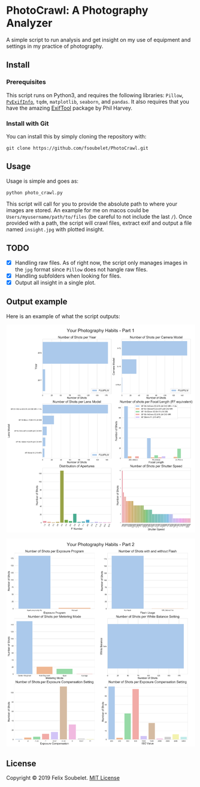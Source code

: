 # PhotoCrawl: A Photography Analyzer

A simple script to run analysis and get insight on my use of equipment and settings in my practice of photography.


## Install

### Prerequisites

This script runs on Python3, and requires the following libraries: `Pillow`, [`PyExifInfo`][pyexifinfo], `tqdm`, `matplotlib`, `seaborn`,  and `pandas`.
It also requires that you have the amazing [ExifTool][exiftool] package by Phil Harvey.

### Install with Git

You can install this by simply cloning the repository with:

```
git clone https://github.com/fsoubelet/PhotoCrawl.git
```


## Usage

Usage is simple and goes as:

```
python photo_crawl.py
```

This script will call for you to provide the absolute path to where your images are stored.
An example for me on macos could be `Users/myusername/path/to/files` (be careful to not include the last `/`).
Once provided with a path, the script will crawl files, extract exif and output a file named `insight.jpg` with plotted insight.


## TODO

- [x] Handling raw files.
As of right now, the script only manages images in the `jpg` format since `Pillow` does not hangle raw files.
- [x] Handling subfolders when looking for files.
- [x] Output all insight in a single plot.

## Output example

Here is an example of what the script outputs:

<p align="center">
  <img src="https://github.com/fsoubelet/PhotoCrawl/blob/master/outputs/insight_1.jpg"/>
</p>

<p align="center">
  <img src="https://github.com/fsoubelet/PhotoCrawl/blob/master/outputs/insight_2.jpg"/>
</p>

## License

Copyright &copy; 2019 Felix Soubelet. [MIT License][license]

[exiftool]: https://www.sno.phy.queensu.ca/~phil/exiftool/
[license]: https://github.com/fsoubelet/PhotoCrawl/blob/master/LICENSE 
[pyexifinfo]: https://github.com/guinslym/pyexifinfo
